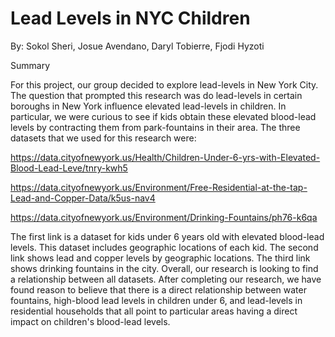 # Lead Levels in NYC Children

By: Sokol Sheri, Josue Avendano, Daryl Tobierre, Fjodi Hyzoti

Summary

For this project, our group decided to explore lead-levels in New York City. The question that prompted this research was do lead-levels in certain boroughs in New York influence elevated lead-levels in children. In particular, we were curious to see if kids obtain these elevated blood-lead levels by contracting them from park-fountains in their area. The three datasets that we used for this research were:

https://data.cityofnewyork.us/Health/Children-Under-6-yrs-with-Elevated-Blood-Lead-Leve/tnry-kwh5

https://data.cityofnewyork.us/Environment/Free-Residential-at-the-tap-Lead-and-Copper-Data/k5us-nav4

https://data.cityofnewyork.us/Environment/Drinking-Fountains/ph76-k6qa

The first link is a dataset for kids under 6 years old with elevated blood-lead levels. This dataset includes geographic locations of each kid. The second link shows lead and copper levels by geographic locations. The third link shows drinking fountains in the city. Overall, our research is looking to find a relationship between all datasets. After completing our research, we have found reason to believe that there is a direct relationship between water fountains, high-blood lead levels in children under 6, and lead-levels in residential households that all point to particular areas having a direct impact on children's blood-lead levels.

